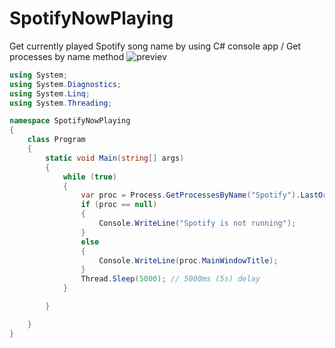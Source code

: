 # SpotifyNowPlaying
Get currently played Spotify song name by using C# console app / Get processes by name method
![previev](https://raw.githubusercontent.com/maciekkoks/SpotifyNowPlaying/main/previev.png)
```cs
using System;
using System.Diagnostics;
using System.Linq;
using System.Threading;

namespace SpotifyNowPlaying
{
    class Program
    {
        static void Main(string[] args)
        {
            while (true)
            {
                var proc = Process.GetProcessesByName("Spotify").LastOrDefault(p => !string.IsNullOrWhiteSpace(p.MainWindowTitle));
                if (proc == null)
                {
                    Console.WriteLine("Spotify is not running");
                }
                else
                {
                    Console.WriteLine(proc.MainWindowTitle);
                }
                Thread.Sleep(5000); // 5000ms (5s) delay
            }

        }

    }
}
```
